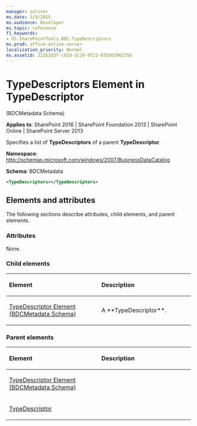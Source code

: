 ```yaml
---
manager: soliver
ms.date: 3/9/2015
ms.audience: Developer
ms.topic: reference
f1_keywords:
- VS.SharePointTools.BDC.TypeDescriptors
ms.prod: office-online-server
localization_priority: Normal
ms.assetid: 322b2d3f-c92d-3c24-9f22-07b56396275b
---
```


# TypeDescriptors Element in TypeDescriptor 

(BDCMetadata Schema)

**Applies to**: SharePoint 2016 | SharePoint Foundation 2013 | SharePoint Online | SharePoint Server 2013

Specifies a list of **TypeDescriptors** of a parent **TypeDescriptor**.

**Namespace**: http://schemas.microsoft.com/windows/2007/BusinessDataCatalog

**Schema**: BDCMetadata

```XML
<TypeDescriptors></TypeDescriptors>
```

## Elements and attributes

The following sections describe attributes, child elements, and parent elements.

### Attributes

None.

### Child elements

<table>
<colgroup>
<col width="50%" />
<col width="50%" />
</colgroup>
<thead>
<tr class="header">
<th align="left"><p>Element</p></th>
<th align="left"><p>Description</p></th>
</tr>
</thead>
<tbody>
<tr class="odd">
<td align="left"><p><span sdata="link"><a href="typedescriptor-element-bdcmetadata-schema.md">TypeDescriptor Element (BDCMetadata Schema)</a></span></p></td>
<td align="left"><p>A **TypeDescriptor**.</p></td>
</tr>
</tbody>
</table>

### Parent elements

<table>
<colgroup>
<col width="50%" />
<col width="50%" />
</colgroup>
<thead>
<tr class="header">
<th align="left"><p>Element</p></th>
<th align="left"><p>Description</p></th>
</tr>
</thead>
<tbody>
<tr class="odd">
<td align="left"><p><span sdata="link"><a href="typedescriptor-element-bdcmetadata-schema.md">TypeDescriptor Element (BDCMetadata Schema)</a></span></p></td>
<td align="left"></td>
</tr>
<tr class="even">
<td align="left"><p><a href="http://msdn.microsoft.com/library/30e38d7f-af18-20ec-45ab-0bece071ce67.aspx">TypeDescriptor</a></p></td>
<td align="left"></td>
</tr>
</tbody>
</table>








